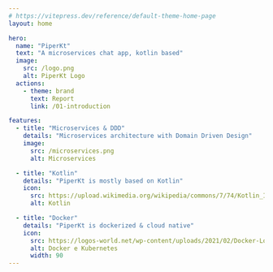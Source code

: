 ```yaml
---
# https://vitepress.dev/reference/default-theme-home-page
layout: home

hero:
  name: "PiperKt"
  text: "A microservices chat app, kotlin based"
  image:
    src: /logo.png
    alt: PiperKt Logo
  actions:
    - theme: brand
      text: Report
      link: /01-introduction

features:
  - title: "Microservices & DDD"
    details: "Microservices architecture with Domain Driven Design"
    image:
      src: /microservices.png
      alt: Microservices

  - title: "Kotlin"
    details: "PiperKt is mostly based on Kotlin"
    icon:
      src: https://upload.wikimedia.org/wikipedia/commons/7/74/Kotlin_Icon.png
      alt: Kotlin

  - title: "Docker"
    details: "PiperKt is dockerized & cloud native"
    icon:
      src: https://logos-world.net/wp-content/uploads/2021/02/Docker-Logo.png
      alt: Docker e Kubernetes
      width: 90
---
```

